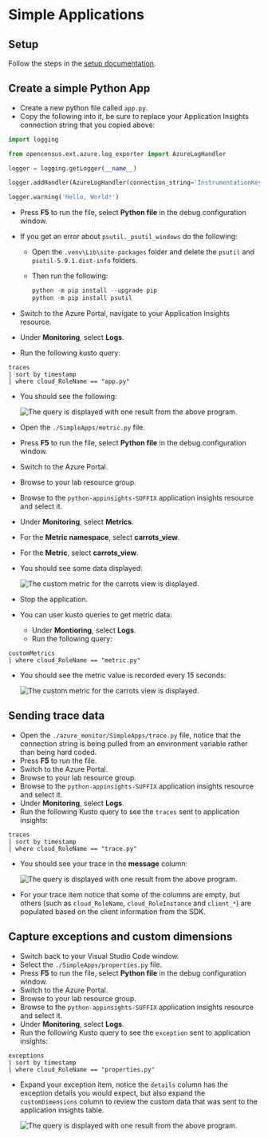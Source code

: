 # Simple Applications

## Setup

Follow the steps in the [setup documentation](/azure_monitor/readme.md).

## Create a simple Python App

- Create a new python file called `app.py`.
- Copy the following into it, be sure to replace your Application Insights connection string that you copied above:

```python
import logging

from opencensus.ext.azure.log_exporter import AzureLogHandler

logger = logging.getLogger(__name__)

logger.addHandler(AzureLogHandler(connection_string='InstrumentationKey=<your-instrumentation_key-here>'))

logger.warning('Hello, World!')
```

- Press **F5** to run the file, select **Python file** in the debug configuration window.
- If you get an error about `psutil._psutil_windows` do the following:
  - Open the `.venv\Lib\site-packages` folder and delete the `psutil` and `psutil-5.9.1.dist-info` folders.
  - Then run the following:

    ```Python
    python -m pip install --upgrade pip
    python -m pip install psutil
    ```

- Switch to the Azure Portal, navigate to your Application Insights resource.
- Under **Monitoring**, select **Logs**.
- Run the following kusto query:

```kusto
traces
| sort by timestamp
| where cloud_RoleName == "app.py"
```

- You should see the following:

  ![The query is displayed with one result from the above program.](./media/python_simple_app_trace.png "Review the results of the query.")

- Open the `./SimpleApps/metric.py` file.
- Press **F5** to run the file, select **Python file** in the debug configuration window.
- Switch to the Azure Portal.
- Browse to your lab resource group.
- Browse to the `python-appinsights-SUFFIX` application insights resource and select it.
- Under **Monitoring**, select **Metrics**.
- For the **Metric namespace**, select **carrots_view**.
- For the **Metric**, select **carrots_view**.
- You should see some data displayed:

    ![The custom metric for the carrots view is displayed.](./media/python_custommetrics-carrots.png "Review the results of the metric data.")

- Stop the application.

- You can user kusto queries to get metric data:
  - Under **Montioring**, select **Logs**.
  - Run the following query:

```kusto
customMetrics 
| where cloud_RoleName == "metric.py"
```

- You should see the metric value is recorded every 15 seconds:

    ![The custom metric for the carrots view is displayed.](./media/python_custommetrics-carrots-logs.png "Review the results of the metric data.")

## Sending trace data

- Open the `./azure_monitor/SimpleApps/trace.py` file, notice that the connection string is being pulled from an environment variable rather than being hard coded.
- Press **F5** to run the file.
- Switch to the Azure Portal.
- Browse to your lab resource group.
- Browse to the `python-appinsights-SUFFIX` application insights resource and select it.
- Under **Monitoring**, select **Logs**.
- Run the following Kusto query to see the `traces` sent to application insights:

```kql
traces
| sort by timestamp
| where cloud_RoleName == "trace.py"
```

- You should see your trace in the **message** column:

  ![The query is displayed with one result from the above program.](./media/python_simple_trace_trace.png "Review the results of the query.")

- For your trace item notice that some of the columns are empty, but others (such as `cloud_RoleName`, `cloud_RoleInstance` and `client_*`) are populated based on the client information from the SDK.

## Capture exceptions and custom dimensions

- Switch back to your Visual Studio Code window.
- Select the `./SimpleApps/properties.py` file.
- Press **F5** to run the file, select **Python file** in the debug configuration window.
- Switch to the Azure Portal.
- Browse to your lab resource group.
- Browse to the `python-appinsights-SUFFIX` application insights resource and select it.
- Under **Monitoring**, select **Logs**.
- Run the following Kusto query to see the `exception` sent to application insights:

```kql
exceptions
| sort by timestamp
| where cloud_RoleName == "properties.py"
```

- Expand your exception item, notice the `details` column has the exception details you would expect, but also expand the `customDimensions` column to review the custom data that was sent to the application insights table.

  ![The query is displayed with one result from the above program.](./media/python_simple_exception_custom.png "Review the results of the query.")